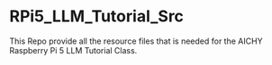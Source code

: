 # RPi5_LLM_Tutorial_Src

This Repo provide all the resource files that is needed for the AICHY Raspberry Pi 5 LLM Tutorial Class.
